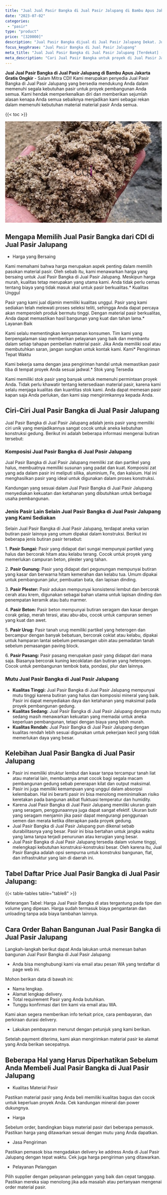 ```yaml
---
title: "Jual Jual Pasir Bangka di Jual Pasir Jalupang di Bambu Apus Jakarta Gratis Ongkir"
date: "2023-07-02"
categories:
 - "pasir"
type: "product"
price: "[320000]"
description: "Jual Pasir Bangka dijual di Jual Pasir Jalupang Dekat. Jual Pasir Bangka ini sering dipakai dalam proyek konstruksi sebagai bahan campuran yang terpilih dan bersih. Kontak kami untuk mendapatkan informasi lebih lanjut."
focus_keyphrase: "Jual Pasir Bangka di Jual Pasir Jalupang"
meta_title: "Jual Jual Pasir Bangka di Jual Pasir Jalupang [Terdekat] - CDI"
meta_description: "Cari Jual Pasir Bangka untuk proyek di Jual Pasir Jalupang? Kami menyediakan Jual Pasir Bangka berkualitas untuk bahan campuran. Dapatkan penawaran terbaik sekarang."
---
```


**Jual Jual Pasir Bangka di Jual Pasir Jalupang di Bambu Apus Jakarta Gratis Ongkir** - Salam Mitra CDI! Kami merupakan penyedia Jual Pasir Bangka di Jual Pasir Jalupang yang bersedia mendukung Anda dalam memenuhi segala kebutuhan pasir untuk proyek pembangunan Anda semua. Kami hendak memperkenalkan diri dan memberikan sejumlah alasan kenapa Anda semua sebaiknya menjadikan kami sebagai rekan dalam memenuhi kebutuhan material material pasir Anda semua.

{{< toc >}}

![Jual Jual Pasir Bangka di Jual Pasir Jalupang di Bambu Apus Jakarta Gratis Ongkir](/images/pasir/pasir-bangunan-42.jpg)

## Mengapa Memilih Jual Pasir Bangka dari CDI di Jual Pasir Jalupang

*   Harga yang Bersaing

Kami memahami bahwa harga merupakan aspek penting dalam memilih pasokan material pasir. Oleh sebab itu, kami menawarkan harga yang bersaing untuk Jual Pasir Bangka di Jual Pasir Jalupang. Meskipun harga murah, kualitas tetap merupakan yang utama kami. Anda tidak perlu cemas tentang biaya yang tidak masuk akal untuk pasir berkualitas.*   Kualitas Unggul

Pasir yang kami jual dijamin memiliki kualitas unggul. Pasir yang kami sediakan telah melewati proses seleksi teliti, sehingga Anda dapat percaya akan memperoleh produk bermutu tinggi. Dengan material pasir berkualitas, Anda dapat memastikan hasil bangunan yang kuat dan tahan lama.*   Layanan Baik

Kami selalu mementingkan kenyamanan konsumen. Tim kami yang berpengalaman siap memberikan pelayanan yang baik dan membantu dalam setiap tahapan pembelian material pasir. Jika Anda memiliki soal atau membutuhkan saran, jangan sungkan untuk kontak kami. Kami*   Pengiriman Tepat Waktu

Kami bekerja sama dengan jasa pengiriman handal untuk memastikan pasir tiba di tempat proyek Anda sesuai jadwal.*   Stok yang Tersedia

Kami memiliki stok pasir yang banyak untuk memenuhi permintaan proyek Anda. Tidak perlu khawatir tentang ketersediaan material pasir, karena kami selalu menjaga kualitas dan kuantitas stok kami. Anda dapat memesan pasir kapan saja Anda perlukan, dan kami siap mengirimkannya kepada Anda. 

## Ciri-Ciri Jual Pasir Bangka di Jual Pasir Jalupang

Jual Pasir Bangka di Jual Pasir Jalupang adalah jenis pasir yang memiliki ciri unik yang menjadikannya sangat cocok untuk aneka kebutuhan konstruksi gedung. Berikut ini adalah beberapa informasi mengenai butiran tersebut:

### Komposisi Jual Pasir Bangka di Jual Pasir Jalupang

Jual Pasir Bangka di Jual Pasir Jalupang memiliki zat dan partikel yang halus, membuatnya memiliki susunan yang padat dan kuat. Komposisi zat yang ada dalam pasir ini meliputi silika, aluminium, Fe, dan kalsium. Hal ini menghasilkan pasir yang ideal untuk digunakan dalam proses konstruksi.

Kandungan yang sesuai dalam Jual Pasir Bangka di Jual Pasir Jalupang menyediakan kekuatan dan ketahanan yang dibutuhkan untuk berbagai usaha pembangunan.

### Jenis Pasir Lain Selain Jual Pasir Bangka di Jual Pasir Jalupang yang Kami Sediakan

Selain Jual Pasir Bangka di Jual Pasir Jalupang, terdapat aneka varian butiran pasir lainnya yang umum dipakai dalam konstruksi. Berikut ini beberapa jenis butiran pasir tersebut:

1\.  **Pasir Sungai:** Pasir yang didapat dari sungai mempunyai partikel yang halus dan bercorak hitam atau kelabu terang. Cocok untuk proyek yang memerlukan campuran beton, plester yang tahan.

2\.  **Pasir Gunung:** Pasir yang didapat dari pegunungan mempunyai butiran yang kasar dan berwarna hitam kemerahan dan kelabu tua. Umum dipakai untuk pembangunan jalur, pembuatan bata, dan lapisan dinding.

3\.  **Pasir Plester:** Pasir adukan mempunyai konsistensi lembut dan bercorak cerah atau krem, digunakan sebagai bahan utama untuk lapisan dinding dan penempatan keramik atau batu marmer.

4\.  **Pasir Beton:** Pasir beton mempunyai butiran seragam dan kasar dengan corak gelap, merah terasi, atau abu-abu, cocok untuk campuran semen yang kuat dan awet.

5\.  **Pasir Urug:** Pasir tanah urug memiliki partikel yang heterogen dan bercampur dengan banyak bebatuan, bercorak coklat atau kelabu, dipakai untuk hamparan lantai sebelum pemasangan ubin atau pemadatan tanah sebelum pemasangan paving block.

6\.  **Pasir Pasang:** Pasir pasang merupakan pasir yang didapat dari mana saja. Biasanya bercorak kuning kecoklatan dan butiran yang heterogen. Cocok untuk pembangunan tembok bata, pondasi, plur dan lainnya.

### Mutu Jual Pasir Bangka di Jual Pasir Jalupang

*   **Kualitas Tinggi:** Jual Pasir Bangka di Jual Pasir Jalupang mempunyai mutu tinggi karena butiran yang halus dan komposisi mineral yang baik. Pasir ini dapat menyediakan daya dan ketahanan yang maksimal pada proyek pembangunan gedung.
*   **Kualitas Sedang:** Jual Pasir Bangka di Jual Pasir Jalupang dengan mutu sedang masih menawarkan kekuatan yang memadai untuk aneka keperluan pembangunan, tetapi dengan biaya yang lebih murah.
*   **Kualitas Rendah:** Jual Pasir Bangka di Jual Pasir Jalupang dengan kualitas rendah lebih sesuai digunakan untuk pekerjaan kecil yang tidak memerlukan daya yang besar.

## Kelebihan Jual Pasir Bangka di Jual Pasir Jalupang

*   Pasir ini memiliki struktur lembut dan kasar tanpa tercampur tanah liat atau material lain, membuatnya amat cocok bagi segala macam pembangunan gedung sebab penerapan kilat dan output maksimal.
*   Pasir ini juga memiliki kemampuan yang unggul dalam absorpsi kelembaban. Hal ini berarti pasir ini bisa menolong meminimalkan risiko keretakan pada bangunan akibat fluktuasi temperatur dan humidity.
*   Karena Jual Pasir Bangka di Jual Pasir Jalupang memiliki ukuran grain yang seragam, penggunaannya juga dapat sangat efektif. Ukuran butir yang seragam menjamin jika pasir dapat mengurangi penggunaan semen dan merata ketika diterapkan pada proyek gedung.
*   Jual Pasir Bangka di Jual Pasir Jalupang pun dikenal sebab durabilitasnya yang besar. Pasir ini bisa bertahan untuk jangka waktu yang lama tanpa terjadi penurunan atau kerugian yang besar.
*   Jual Pasir Bangka di Jual Pasir Jalupang tersedia dalam volume tinggi, melengkapi kebutuhan konstruksi-konstruksi besar. Oleh karena itu, Jual Pasir Bangka adalah opsi sempurna untuk konstruksi bangunan, flat, dan infrastruktur yang lain di daerah ini.

## Tabel Daftar Price Jual Pasir Bangka di Jual Pasir Jalupang:

{{< table-tables table="table8" >}}

Keterangan Tabel: Harga Jual Pasir Bangka di atas tergantung pada tipe dan volume yang dipesan. Harga sudah termasuk biaya pengantaran dan unloading tanpa ada biaya tambahan lainnya.

## Cara Order Bahan Bangunan Jual Pasir Bangka di Jual Pasir Jalupang

Langkah-langkah berikut dapat Anda lakukan untuk memesan bahan bangunan Jual Pasir Bangka di Jual Pasir Jalupang:

*   Anda bisa menghubungi kami via email atau pesan WA yang terdaftar di page web ini.

Mohon berikan data di bawah ini:

*   Nama lengkap.
*   Alamat lengkap delivery.
*   Total requirement Pasir yang Anda butuhkan.
*   Tunggu konfirmasi dari tim kami via email atau WA.

Kami akan segera memberikan info terkait price, cara pembayaran, dan perkiraan durasi delivery.
*   Lakukan pembayaran menurut dengan petunjuk yang kami berikan.

Setelah payment diterima, kami akan mengirimkan material pasir ke alamat yang Anda berikan secepatnya.

## Beberapa Hal yang Harus Diperhatikan Sebelum Anda Membeli Jual Pasir Bangka di Jual Pasir Jalupang

*   Kualitas Material Pasir

Pastikan material pasir yang Anda beli memiliki kualitas bagus dan cocok untuk keperluan proyek Anda. Cek kandungan mineral dan power dukungnya.
*   Harga

Sebelum order, bandingkan biaya material pasir dari beberapa pemasok. Pastikan harga yang ditawarkan sesuai dengan mutu yang Anda dapatkan.
*   Jasa Pengiriman

Pastikan pemasok bisa mengadakan delivery ke address Anda di Jual Pasir Jalupang dengan tepat waktu. Cek juga harga pengiriman yang ditawarkan.
*   Pelayanan Pelanggan

Pilih supplier dengan pelayanan pelanggan yang baik dan cepat tanggap. Pastikan mereka siap menolong jika ada masalah atau pertanyaan mengenai order material pasir.